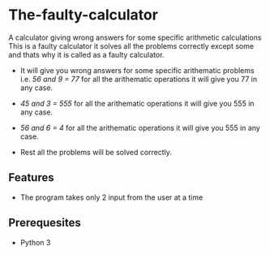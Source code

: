 # The-faulty-calculator
A calculator giving wrong answers for some specific arithmetic calculations
This is a faulty calculator it solves all the problems correctly except some and thats why it is called as a faulty calculator.

- It will give you wrong answers for some specific arithematic problems i.e.
*56 and 9 = 77* for all the arithematic operations it will give you 77 in any case.

- *45 and 3 = 555* for all the arithematic operations it will give you 555 in any case.

- *56 and 6 = 4* for all the arithematic operations it will give you 555 in any case.

- Rest all the problems will be solved correctly.

## Features
- The program takes only 2 input from the user at a time

## Prerequesites

- Python 3
